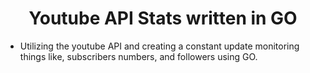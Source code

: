 <h1 align="center">
  Youtube API Stats written in GO
</h1>

- Utilizing the youtube API and creating a constant update monitoring things like, subscribers numbers, and followers using GO.
